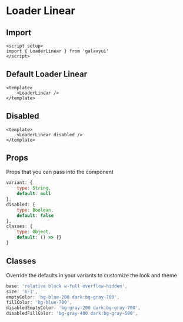 <script setup>
import LoaderLinearExample from './loader/examples/LoaderLinearExample.vue'
</script>

# Loader Linear

## Import
```vue
<script setup>
import { LoaderLinear } from 'galaxyui'
</script>
```

## Default Loader Linear

<LoaderLinearExample />

```vue
<template>
    <LoaderLinear />
</template>
```

## Disabled

<LoaderLinearExample disabled />

```vue
<template>
    <LoaderLinear disabled />
</template>
```

## Props
Props that you can pass into the component

```js
variant: {
    type: String,
    default: null
},
disabled: {
    type: Boolean,
    default: false
},
classes: {
    type: Object,
    default: () => {}
}
```

## Classes
Override the defaults in your variants to customize the look and theme

```js
base: 'relative block w-full overflow-hidden',
size: 'h-1',
emptyColor: 'bg-blue-200 dark:bg-gray-700',
fillColor: 'bg-blue-700',
disabledEmptyColor: 'bg-gray-200 dark:bg-gray-700',
disabledFillColor: 'bg-gray-400 dark:bg-gray-500',
```